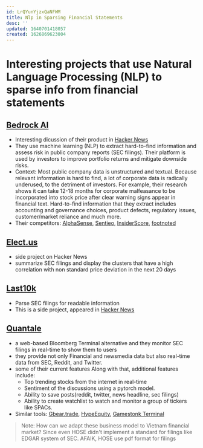 ```yaml
---
id: LrQYunYjzxQaNFWM
title: Nlp in Sparsing Financial Statements
desc: ''
updated: 1640701418057
created: 1626869623004
---
```

# Interesting projects that use Natural Language Processing (NLP) to sparse info from financial statements

## [Bedrock AI](https://bedrock-ai.com/)

- Interesting dicussion of their product in [Hacker News](https://news.ycombinator.com/item?id=27893182)
- They use machine learning (NLP) to extract hard-to-find information and assess risk in public company reports (SEC filings). Their platform is used by investors to improve portfolio returns and mitigate downside risks.
- Context: Most public company data is unstructured and textual. Because relevant information is hard to find, a lot of corporate data is radically underused, to the detriment of investors. For example, their research shows it can take 12-18 months for corporate malfeasance to be incorporated into stock price after clear warning signs appear in financial text. Hard-to-find information that they extract includes accounting and governance choices, product defects, regulatory issues, customer/market reliance and much more.
- Their competitors: [AlphaSense](https://www.alpha-sense.com/), [Sentieo](Sentieo), [InsiderScore](https://www.insiderscore.com/), [footnoted](https://footnoted.com/)

## [Elect.us](https://eclect.us/)
- side project on Hacker News
- summarize SEC filings and display the clusters that have a high correlation with non standard price deviation in the next 20 days

## [Last10k](https://last10k.com/)
- Parse SEC filings for readable information
- This is a side project, appeared in [Hacker News](https://news.ycombinator.com/item?id=16407806)

## [Quantale](https://quantale.io/)
- a web-based Bloomberg Terminal alternative and they monitor SEC filings in real-time to show them to users
- they provide not only Financial and newsmedia data but also real-time data from SEC, Reddit, and Twitter.
- some of their current features
Along with that, additional features include:
    - Top trending stocks from the internet in real-time
    - Sentiment of the discussions using a pytorch model.
    - Ability to save posts(reddit, twitter, news headline, sec filings)
    - Ability to create watchlist to watch and monitor a group of tickers like SPACs.
- Similar tools: [Gbear.trade](https://gbear.trade/), [HypeEquity](https://app.hypeequity.com/monitor), [Gamestonk Terminal](https://gamestonkterminal.netlify.app/)

> Note: How can we adapt these business model to Vietnam financial market? Since even HOSE didn't implement a standard for filings like EDGAR system of SEC. AFAIK, HOSE use pdf format for filings
